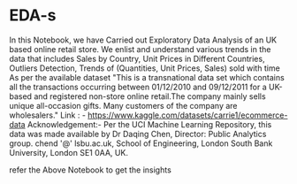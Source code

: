# EDA-s

In this Notebook, we have Carried out Exploratory Data Analysis of an UK based online retail store. We enlist and understand various trends in the data that includes Sales by Country, Unit Prices in Different Countries, Outliers Detection, Trends of (Quantities, Unit Prices, Sales) sold with time
As per the available dataset "This is a transnational data set which contains all the transactions occurring between 01/12/2010 and 09/12/2011 for a UK-based and registered non-store online retail.The company mainly sells unique all-occasion gifts. Many customers of the company are wholesalers."
Link : - https://www.kaggle.com/datasets/carrie1/ecommerce-data
 Acknowledgement:- Per the UCI Machine Learning Repository, this data was made available by Dr Daqing Chen, Director: Public Analytics group. chend '@' lsbu.ac.uk, School of Engineering, London South Bank University, London SE1 0AA, UK.

 refer the Above Notebook to get the insights

